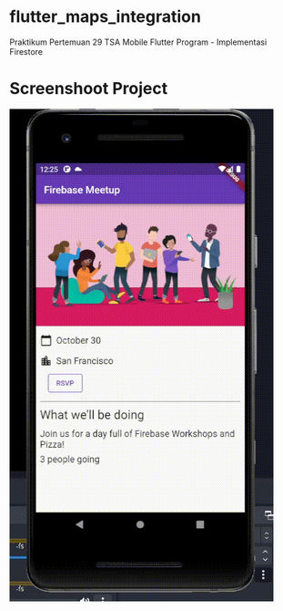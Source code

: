 # flutter_maps_integration

Praktikum Pertemuan 29 TSA Mobile Flutter Program - Implementasi Firestore

# Screenshoot Project

![Screenshot Hello World](images/SS_project_1.gif)
